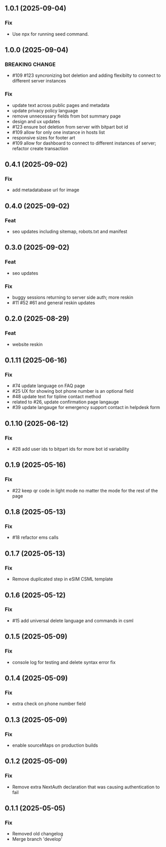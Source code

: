 ## 1.0.1 (2025-09-04)

### Fix

- Use npx for running seed command.

## 1.0.0 (2025-09-04)

### BREAKING CHANGE

- #109 #123 syncronizing bot deletion and adding flexibilty to connect to different server instances

### Fix

- update text across public pages and metadata
- update privacy policy language
- remove unnecessary fields from bot summary page
- design and ux updates
- #123 ensure bot deletion from server with bitpart bot id
- #109 allow for only one instance in hosts list
- responsive sizes for footer art
- #109 allow for dashboard to connect to different instances of server; refactor create transaction

## 0.4.1 (2025-09-02)

### Fix

- add metadatabase url for image

## 0.4.0 (2025-09-02)

### Feat

- seo updates including sitemap, robots.txt and manifest

## 0.3.0 (2025-09-02)

### Feat

- seo updates

### Fix

- buggy sessions returning to server side auth; more reskin
- #11 #52 #61 and general reskin updates

## 0.2.0 (2025-08-29)

### Feat

- website reskin

## 0.1.11 (2025-06-16)

### Fix

- #74 update language on FAQ page
- #25 UX for showing bot phone number is an optional field
- #48 update text for tipline contact method
- related to #26, update confirmation page langauge
- #39 update langauge for emergency support contact in helpdesk form

## 0.1.10 (2025-06-12)

### Fix

- #28 add user ids to bitpart ids for more bot id variability

## 0.1.9 (2025-05-16)

### Fix

- #22 keep qr code in light mode no matter the mode for the rest of the page

## 0.1.8 (2025-05-13)

### Fix

- #18 refactor ems calls

## 0.1.7 (2025-05-13)

### Fix

- Remove duplicated step in eSIM CSML template

## 0.1.6 (2025-05-12)

### Fix

- #15 add universal delete language and commands in csml

## 0.1.5 (2025-05-09)

### Fix

- console log for testing and delete syntax error fix

## 0.1.4 (2025-05-09)

### Fix

- extra check on phone number field

## 0.1.3 (2025-05-09)

### Fix

- enable sourceMaps on production builds

## 0.1.2 (2025-05-09)

### Fix

- Remove extra NextAuth declaration that was causing authentication to fail

## 0.1.1 (2025-05-05)

### Fix

- Removed old changelog
- Merge branch 'develop'
